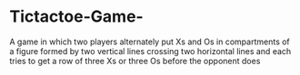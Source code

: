 # Tictactoe-Game-
A game in which two players alternately put Xs and Os in compartments of a figure formed by two vertical lines crossing two horizontal lines and each tries to get a row of three Xs or three Os before the opponent does
